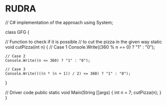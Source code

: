 # RUDRA
// C# implementation of the approach
using System;
 
class GFG
{
 
// Function to check if it is possible
// to cut the pizza in the given way
static void cutPizza(int n)
{
    // Case 1
    Console.Write((360 % n == 0) ? "1" : "0");
 
    // Case 2
    Console.Write((n <= 360) ? "1" : "0");
 
    // Case 3
    Console.Write((((n * (n + 1)) / 2) <= 360) ? "1" : "0");
}
 
// Driver code
public static void Main(String []args)
{
    int n = 7;
    cutPizza(n);
}
}
